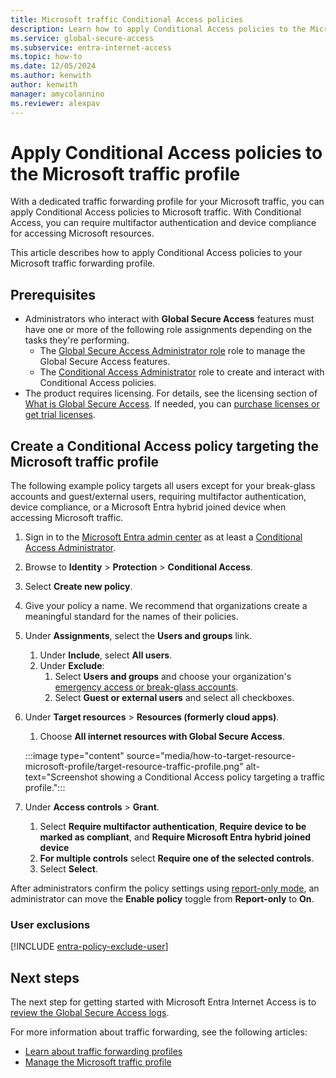 ```yaml
---
title: Microsoft traffic Conditional Access policies
description: Learn how to apply Conditional Access policies to the Microsoft traffic profile with Global Secure Access.
ms.service: global-secure-access
ms.subservice: entra-internet-access
ms.topic: how-to
ms.date: 12/05/2024
ms.author: kenwith
author: kenwith
manager: amycolannino
ms.reviewer: alexpav
---
```

# Apply Conditional Access policies to the Microsoft traffic profile

With a dedicated traffic forwarding profile for your Microsoft traffic, you can apply Conditional Access policies to Microsoft traffic. With Conditional Access, you can require multifactor authentication and device compliance for accessing Microsoft resources. 

This article describes how to apply Conditional Access policies to your Microsoft traffic forwarding profile.

## Prerequisites

* Administrators who interact with **Global Secure Access** features must have one or more of the following role assignments depending on the tasks they're performing.
   * The [Global Secure Access Administrator role](../identity/role-based-access-control/permissions-reference.md#global-secure-access-administrator) role to manage the Global Secure Access features.
   * The [Conditional Access Administrator](../identity/role-based-access-control/permissions-reference.md#conditional-access-administrator) role to create and interact with Conditional Access policies.
* The product requires licensing. For details, see the licensing section of [What is Global Secure Access](overview-what-is-global-secure-access.md). If needed, you can [purchase licenses or get trial licenses](https://aka.ms/azureadlicense).

## Create a Conditional Access policy targeting the Microsoft traffic profile

The following example policy targets all users except for your break-glass accounts and guest/external users, requiring multifactor authentication, device compliance, or a Microsoft Entra hybrid joined device when accessing Microsoft traffic.

1. Sign in to the [Microsoft Entra admin center](https://entra.microsoft.com) as at least a [Conditional Access Administrator](../identity/role-based-access-control/permissions-reference.md#conditional-access-administrator).
1. Browse to **Identity** > **Protection** > **Conditional Access**.
1. Select **Create new policy**.
1. Give your policy a name. We recommend that organizations create a meaningful standard for the names of their policies.
1. Under **Assignments**, select the **Users and groups** link.
   1. Under **Include**, select **All users**.
   1. Under **Exclude**:
      1. Select **Users and groups** and choose your organization's [emergency access or break-glass accounts](#user-exclusions).
      1. Select **Guest or external users** and select all checkboxes.
1. Under **Target resources** > **Resources (formerly cloud apps)**.
   1. Choose **All internet resources with Global Secure Access**.

   :::image type="content" source="media/how-to-target-resource-microsoft-profile/target-resource-traffic-profile.png" alt-text="Screenshot showing a Conditional Access policy targeting a traffic profile.":::

1. Under **Access controls** > **Grant**.
   1. Select **Require multifactor authentication**, **Require device to be marked as compliant**, and **Require Microsoft Entra hybrid joined device**
   1. **For multiple controls** select **Require one of the selected controls**.
   1. Select **Select**.

After administrators confirm the policy settings using [report-only mode](../identity/conditional-access/concept-conditional-access-report-only.md), an administrator can move the **Enable policy** toggle from **Report-only** to **On**.

### User exclusions

[!INCLUDE [entra-policy-exclude-user](../includes/entra-policy-exclude-user.md)]

## Next steps

The next step for getting started with Microsoft Entra Internet Access is to [review the Global Secure Access logs](concept-global-secure-access-logs-monitoring.md).

For more information about traffic forwarding, see the following articles:

- [Learn about traffic forwarding profiles](concept-traffic-forwarding.md)
- [Manage the Microsoft traffic profile](how-to-manage-microsoft-profile.md)
